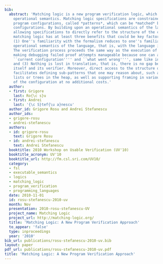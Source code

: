 ```yaml
---
bib:
  abstract: 'Matching logic is a new program verification logic, which builds upon
    operational semantics. Matching logic specifications are constrained symbolic
    program configurations, called *patterns*, which can be *matched* by concrete
    configurations. By building upon an operational semantics of the language and
    allowing specifications to directly refer to the structure of the configuration,
    matching logic has at least three benefits that could be key factors in its usability:
    (1) One''s familiarity with the formalism reduces to one''s familiarity with the
    operational semantics of the language, that is, with the language itself; (2)
    The verification process proceeds the same way as the execution of the program,
    making debugging failed proof attempts manageable because one can always see the
    ``current configuration'''' and ``what went wrong'''', same like in a debugger;
    and (3) Nothing is lost in translation, that is, there is no gap between the language
    itself and its verifier. Moreover, direct access to the structure of the configuration
    facilitates defining sub-patterns that one may reason about, such as disjoint
    lists or trees in the heap, as well as supporting framing in various components
    of the configuration at no additional costs.'
  author:
  - first: Grigore
    last: Ro{\c s}u
  - first: Andrei
    last: '{\c S}tef{\u a}nescu'
  author_id: Grigore Rosu and Andrei Stefanescu
  author_ids:
  - grigore-rosu
  - andrei-stefanescu
  authors:
  - id: grigore-rosu
    text: Grigore Rosu
  - id: andrei-stefanescu
    text: Andrei Stefanescu
  booktitle: 2010 Workshop on Usable Verification (UV'10)
  booktitle_acronym: UV'10
  booktitle_url: http://fm.csl.sri.com/UV10/
  category:
  - fsl
  - executable_semantics
  - logics
  - matching_logic
  - program_verification
  - programming_languages
  date: 2010-11-01
  id: rosu-stefanescu-2010-uv
  month: Nov
  presentation: 2010-rosu-stefanescu-UV
  project_name: Matching Logic
  project_url: http://matching-logic.org/
  title: 'Matching Logic: A New Program Verification Approach'
  to_appear: 'false'
  type: inproceedings
  year: '2010'
bib_url: publications/rosu-stefanescu-2010-uv.bib
layout: paper
pdf_url: publications/rosu-stefanescu-2010-uv.pdf
title: 'Matching Logic: A New Program Verification Approach'
---
```

